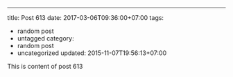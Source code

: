 ---
title: Post 613
date: 2017-03-06T09:36:00+07:00
tags:
  - random post
  - untagged
category:
  - random post
  - uncategorized
updated: 2015-11-07T19:56:13+07:00

This is content of post 613